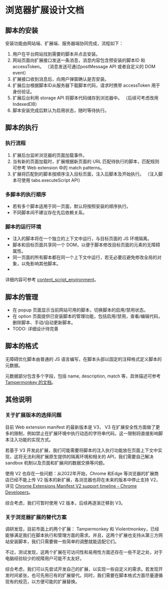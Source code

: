# 浏览器扩展设计文档

## 脚本的安装

安装功能由网站端、扩展端、服务器端协同完成，流程如下：

1. 用户在平台网站找到需要的脚本并点击安装。
2. 网站页面向扩展接口发送一条消息，消息内容包含预安装的脚本ID 和 accessToken。 （消息发送可通过postMessage API 或者自定义的 DOM event）
3. 扩展接口收到消息后，向用户弹窗确认是否安装。
4. 扩展后台根据脚本ID从服务器下载脚本代码，请求时携带 accessToken 用于身份验证。
5. 扩展后台利用 storage API 将脚本代码储存到浏览器中。 （后续可考虑改用 IndexedDB）
6. 脚本安装完成后默认为启用状态，随时等待执行。

## 脚本的执行

### 执行流程

1. 扩展后台监听浏览器的页面加载事件。
2. 当有新的页面加载时，扩展根据新页面的 URL 匹配待执行的脚本，匹配规则可参考 Web extension 中的 match patterns。
3. 扩展将匹配到的脚本按顺序注入目标页面，注入后脚本及开始执行。 （注入脚本可使用 tabs.executeScript API）

### 多脚本的执行顺序

- 若有多个脚本适用于同一页面，默认将按照安装的顺序执行。
- 不同脚本间不建议存在先后依赖关系。

### 脚本的运行环境

- 注入的脚本将在一个独立的上下文中运行，与目标页面的 JS 环境隔离。
- 脚本和目标页面共享同一个 DOM，以便于脚本修改目标页面的元素的无障碍属性。
- 同一页面的所有脚本都在同一个上下文中运行，若无必要应避免修改全局的对象，以免影响其他脚本。
-
详细内容可参考 [content_script_environment](https://developer.mozilla.org/en-US/docs/Mozilla/Add-ons/WebExtensions/Content_scripts#content_script_environment)。

## 脚本的管理

- 在 popup 页面显示当前网站可用的脚本，切换脚本的启用/禁用状态。
- 在 option 页面提供已安装脚本的管理功能，包括启用/禁用，查看/编辑代码，删除脚本、手动/自动更新脚本。
- TODO: 详细设计待完善

## 脚本的格式

无障碍优化脚本由普通的 JS 语言编写，在脚本头部以固定的注释格式定义脚本的元数据。

元数据部分包含多个字段，包括 name, description, match
等，具体描述可参考 [Tampermonkey 的文档](https://www.tampermonkey.net/documentation.php?locale=en)。

## 其他说明

### 关于扩展版本的选择问题

目前 Web extension manifest 的最新版本是 V3， V3 在扩展安全性方面做了更多的限制，例如禁止在扩展环境中执行动态的字符串代码，这一限制将直接影响脚本注入功能的实现方式。

若基于 V3 开发此扩展，我们可能需要将脚本的注入执行功能放在页面上下文中实现，这将无法利用扩展原生提供的隔离环境和相关的 API，我们需要自己解决 sandbox 机制以及页面和扩展间的数据交换等问题。

使用 V2 也存在一些问题：从2022年开始，Chrome 和Edge 等浏览器的扩展商店已经不能上传 V2 版本的新扩展，各浏览器也将在未来的版本中停止支持
V2，详见 [Chrome Extensions Manifest V2 support timeline - Chrome Developers](https://developer.chrome.com/docs/extensions/migrating/mv2-sunset/)。

综合考虑，我们可暂时使用 V2 版本，后续再逐渐迁移到 V3。

### 关于浏览器扩展的替代方案

调研发现，目前市面上的两个扩展： Tampermonkey 和 Violentmonkey，已经能够满足我们在脚本执行和管理方面的需求。并且，这两个扩展也支持从第三方网站安装脚本，我们只需要做一些简单的调整就能适配它们。

不过，测试发现，这两个扩展在可访问性和易用性方面还存在一些不足之处，对于电脑经验较少的视障用户可能不太友好。

综合考虑，我们可以先尝试开发自己的扩展，以实现一些自定义的需求。若发现开发时间紧张，也可先用已有的扩展替代。同时，我们需要在脚本格式方面尽量遵循现有的规范，以方便可能的扩展替换。
